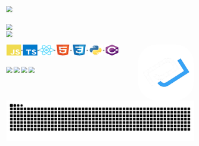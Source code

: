 
<div>
<a href = "https://github.com/ryzenencom"><img src="https://img.shields.io/badge/-Verified Organization-%23333?style=for-the-badge&logo=github&logoColor=white" target="_blank"></a>
  </div>
  
  ##
<img src="https://komarev.com/ghpvc/?username=ryzenen&label=Visitor&color=08b4ce"/>

<div align="left">
  <a href="https://github.com/ryzenen">
  <img height="180em" src="https://github-readme-stats.vercel.app/api?username=ryzenen&show_icons=true&theme=dark&include_all_commits=true&count_private=true"/>
</div>
<div style="display: inline_block"><br>
  <img align="top" alt="Ryzenen-Js" height="30" width="40" src="https://raw.githubusercontent.com/devicons/devicon/master/icons/javascript/javascript-plain.svg">
  <img align="top" alt="Ryzenen-Ts" height="30" width="40" src="https://raw.githubusercontent.com/devicons/devicon/master/icons/typescript/typescript-plain.svg">
  <img align="top" alt="Ryzenen-React" height="30" width="40" src="https://raw.githubusercontent.com/devicons/devicon/master/icons/react/react-original.svg">
  <img align="top" alt="Ryzenen-HTML" height="30" width="40" src="https://raw.githubusercontent.com/devicons/devicon/master/icons/html5/html5-original.svg">
  <img align="top" alt="Ryzenen-CSS" height="30" width="40" src="https://raw.githubusercontent.com/devicons/devicon/master/icons/css3/css3-original.svg">
  <img align="top" alt="Ryzenen-Python" height="30" width="40" src="https://raw.githubusercontent.com/devicons/devicon/master/icons/python/python-original.svg">
  <img align="top" alt="Ryzenen-Csharp" height="30" width="40" src="https://raw.githubusercontent.com/devicons/devicon/master/icons/csharp/csharp-original.svg">
  <img align="right" alt="Ryzenen-pic" height="150" style="border-radius:50px;" src="https://raw.githubusercontent.com/ryzenen/ryzenen/main/Ryzenen%20Logo%20Png.png">
</div>
  
  ##
 
<div> 

  <a href="https://www.youtube.com/c/ryzenen" target="_blank"><img src="https://img.shields.io/badge/YouTube-FF0000?style=for-the-badge&logo=youtube&logoColor=white" target="_blank"></a>
  <a href="https://instagram.com/ryzenenn" target="_blank"><img src="https://img.shields.io/badge/-Instagram-%23E4405F?style=for-the-badge&logo=instagram&logoColor=white" target="_blank"></a>
 	<a href="https://www.twitch.tv/ryzenen" target="_blank"><img src="https://img.shields.io/badge/Twitch-9146FF?style=for-the-badge&logo=twitch&logoColor=white" target="_blank"></a>
  <a href = "mailto:contact@ryzenen.com"><img src="https://img.shields.io/badge/-Contact-0980ef?style=for-the-badge&logo=gmail&logoColor=white" target="_blank"></a>

  ![Animation](https://github.com/ryzenen/ryzenen/blob/main/snake.svg)
 
</div>
      
